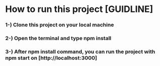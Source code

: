# How to run this project [GUIDLINE]

### 1-) Clone this project on your local machine

### 2-) Open the terminal and type npm install

### 3-) After npm install command, you can run the project with npm start on [http://localhost:3000]
